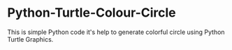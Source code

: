 # Python-Turtle-Colour-Circle
This is simple Python code it's help to generate colorful circle using Python Turtle Graphics.

